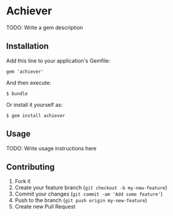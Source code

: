 # Achiever

TODO: Write a gem description

## Installation

Add this line to your application's Gemfile:

    gem 'achiever'

And then execute:

    $ bundle

Or install it yourself as:

    $ gem install achiever

## Usage

TODO: Write usage instructions here

## Contributing

1. Fork it
2. Create your feature branch (`git checkout -b my-new-feature`)
3. Commit your changes (`git commit -am 'Add some feature'`)
4. Push to the branch (`git push origin my-new-feature`)
5. Create new Pull Request

